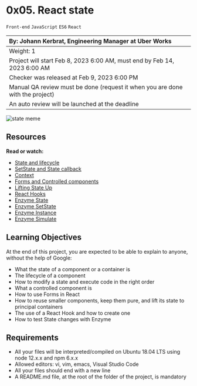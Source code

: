 # 0x05. React state

`Front-end` `JavaScript` `ES6` `React`

|By: Johann Kerbrat, Engineering Manager at Uber Works|
|:--|
|Weight: 1|
|Project will start Feb 8, 2023 6:00 AM, must end by Feb 14, 2023 6:00 AM|
|Checker was released at Feb 9, 2023 6:00 PM|
|Manual QA review must be done (request it when you are done with the project)|
|An auto review will be launched at the deadline|

![state meme](../images/f316c008fc6a791bf403.jpeg)

## Resources

**Read or watch:**

- [State and lifecycle](https://reactjs.org/docs/state-and-lifecycle.html)
- [SetState and State callback](https://reactjs.org/docs/react-component.html#setstate)
- [Context](https://reactjs.org/docs/context.html)
- [Forms and Controlled components](https://reactjs.org/docs/forms.html)
- [Lifting State Up](https://reactjs.org/docs/lifting-state-up.html)
- [React Hooks](https://reactjs.org/docs/hooks-intro.html)
- [Enzyme State](https://enzymejs.github.io/enzyme/docs/api/ReactWrapper/state.html)
- [Enzyme SetState](https://airbnb.io/enzyme/docs/api/ShallowWrapper/setState.html)
- [Enzyme Instance](https://airbnb.io/enzyme/docs/api/ShallowWrapper/instance.html)
- [Enzyme Simulate](https://airbnb.io/enzyme/docs/api/ShallowWrapper/simulate.html)

## Learning Objectives

At the end of this project, you are expected to be able to explain to anyone, without the help of Google:

- What the state of a component or a container is
- The lifecycle of a component
- How to modify a state and execute code in the right order
- What a controlled component is
- How to use Forms in React
- How to reuse smaller components, keep them pure, and lift its state to principal containers
- The use of a React Hook and how to create one
- How to test State changes with Enzyme

## Requirements

- All your files will be interpreted/compiled on Ubuntu 18.04 LTS using node 12.x.x and npm 6.x.x
- Allowed editors: vi, vim, emacs, Visual Studio Code
- All your files should end with a new line
- A README.md file, at the root of the folder of the project, is mandatory
